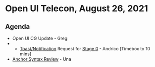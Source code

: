 # Open UI Telecon, August 26, 2021

## Agenda
- Open UI CG Update - Greg
- - [Toast/Notification](https://github.com/openui/open-ui/issues/383) Request for [Stage 0](https://open-ui.org/working-mode) - Andrico [Timebox to 10 mins]
- [Anchor Syntax Review](https://docs.google.com/presentation/d/1g0kCtpbGHqzJybhrP1vgbQapXSZW3zMopYOjNfBf0OQ/edit#slide=id.p) - Una
